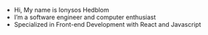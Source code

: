 -  Hi, My name is Ionysos Hedblom
-  I’m a software engineer and computer enthusiast
-  Specialized in Front-end Development with React and Javascript
